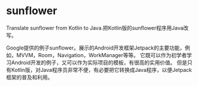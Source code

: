 # sunflower
Translate sunflower from Kotlin to Java.把Kotlin版的sunflower程序用Java改写。

Google提供的例子sunflower。展示的Android开发框架Jetpack的主要功能，例如，MVVM，Room，Navigation，WorkManager等等。
它既可以作为初学者学习Android开发的例子，又可以作为实际项目的模板，有很高的实用价值。
但是只有Kotlin版，对Java程序员非常不便，有必要把它转换成Java程序，以便Jetpack框架的普及和利用。
